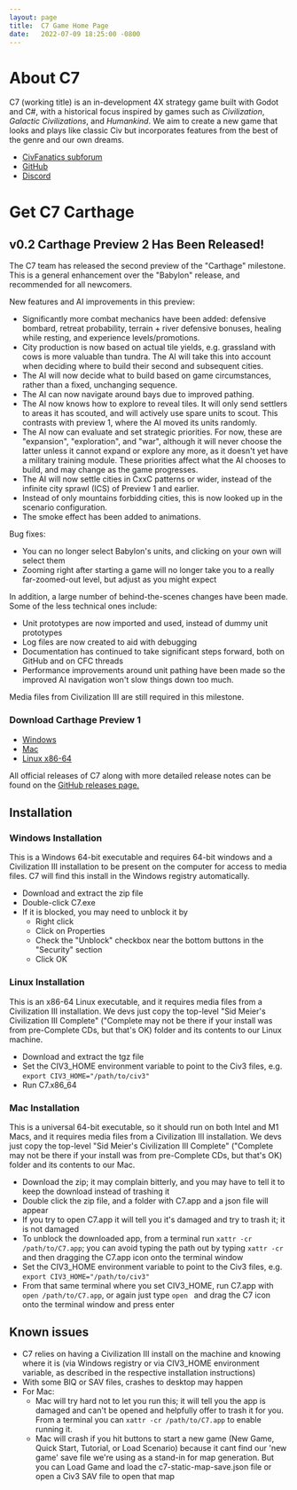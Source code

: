 ```yaml
---
layout: page
title:  C7 Game Home Page
date:   2022-07-09 18:25:00 -0800
---
```

# About C7
C7 (working title) is an in-development 4X strategy game built with Godot and C#, with a historical focus inspired by games such as _Civilization_, _Galactic Civilizations_, and _Humankind_. We aim to create a new game that looks and plays like classic Civ but incorporates features from the best of the genre and our own dreams.

- [CivFanatics subforum](https://forums.civfanatics.com/forums/civ3-future-development.604/)
- [GitHub](https://github.com/C7-Game/Prototype)
- [Discord](https://discord.gg/uwxUuWhM89)

# Get C7 Carthage

## v0.2 Carthage Preview 2 Has Been Released!

The C7 team has released the second preview of the "Carthage" milestone.  This is a general enhancement over the "Babylon" release, and recommended for all newcomers.

New features and AI improvements in this preview:

- Significantly more combat mechanics have been added: defensive bombard, retreat probability, terrain + river defensive bonuses, healing while resting, and experience levels/promotions.
- City production is now based on actual tile yields, e.g. grassland with cows is more valuable than tundra.  The AI will take this into account when deciding where to build their second and subsequent cities.
- The AI will now decide what to build based on game circumstances, rather than a fixed, unchanging sequence.
- The AI can now navigate around bays due to improved pathing.
- The AI now knows how to explore to reveal tiles.  It will only send settlers to areas it has scouted, and will actively use spare units to scout.  This contrasts with preview 1, where the AI moved its units randomly.
- The AI now can evaluate and set strategic priorities.  For now, these are "expansion", "exploration", and "war", although it will never choose the latter unless it cannot expand or explore any more, as it doesn't yet have a military training module.  These priorities affect what the AI chooses to build, and may change as the game progresses.
- The AI will now settle cities in CxxC patterns or wider, instead of the infinite city sprawl (ICS) of Preview 1 and earlier.
- Instead of only mountains forbidding cities, this is now looked up in the scenario configuration.
- The smoke effect has been added to animations.

Bug fixes:
 - You can no longer select Babylon's units, and clicking on your own will select them
 - Zooming right after starting a game will no longer take you to a really far-zoomed-out level, but adjust as you might expect

In addition, a large number of behind-the-scenes changes have been made.  Some of the less technical ones include:

 - Unit prototypes are now imported and used, instead of dummy unit prototypes
 - Log files are now created to aid with debugging
 - Documentation has continued to take significant steps forward, both on GitHub and on CFC threads
 - Performance improvements around unit pathing have been made so the improved AI navigation won't slow things down too much.

Media files from Civilization III are still required in this milestone.

### Download Carthage Preview 1

* [Windows](https://github.com/C7-Game/Prototype/releases/download/v0.2-carthage-preview-2/C7Carthage_Preview_2-Windows.zip)
* [Mac](https://github.com/C7-Game/Prototype/releases/download/v0.2-carthage-preview-2/C7Carthage_Preview_2-Mac.zip)
* [Linux x86-64](https://github.com/C7-Game/Prototype/releases/download/v0.2-carthage-preview-2/C7Carthage_Preview_2-Linux-x86_64.zip)

All official releases of C7 along with more detailed release notes can be found on the [GitHub releases page.](https://github.com/C7-Game/Prototype/releases/)

## Installation

### Windows Installation

This is a Windows 64-bit executable and requires 64-bit windows and a Civilization III installation to be present on the computer for access to media files. C7 will find this install in the Windows registry automatically.

- Download and extract the zip file
- Double-click C7.exe
- If it is blocked, you may need to unblock it by
  - Right click
  - Click on Properties
  - Check the "Unblock" checkbox near the bottom buttons in the "Security" section
  - Click OK

### Linux Installation

This is an x86-64 Linux executable, and it requires media files from a Civilization III installation. We devs just copy the top-level "Sid Meier's Civilization III Complete" ("Complete may not be there if your install was from pre-Complete CDs, but that's OK) folder and its contents to our Linux machine.

- Download and extract the tgz file
- Set the CIV3_HOME environment variable to point to the Civ3 files, e.g. `export CIV3_HOME="/path/to/civ3"`
- Run C7.x86_64

### Mac Installation

This is a universal 64-bit executable, so it should run on both Intel and M1 Macs, and it requires media files from a Civilization III installation. We devs just copy the top-level "Sid Meier's Civilization III Complete" ("Complete may not be there if your install was from pre-Complete CDs, but that's OK) folder and its contents to our Mac.

- Download the zip; it may complain bitterly, and you may have to tell it to keep the download instead of trashing it
- Double click the zip file, and a folder with C7.app and a json file will appear
- If you try to open C7.app it will tell you it's damaged and try to trash it; it is not damaged
- To unblock the downloaded app, from a terminal run `xattr -cr /path/to/C7.app`; you can avoid typing the path out by typing `xattr -cr ` and then dragging the C7.app icon onto the terminal window
- Set the CIV3_HOME environment variable to point to the Civ3 files, e.g. `export CIV3_HOME="/path/to/civ3"`
- From that same terminal where you set CIV3_HOME, run C7.app with `open /path/to/C7.app`, or again just type `open ` and drag the C7 icon onto the terminal window and press enter

## Known issues

- C7 relies on having a Civilization III install on the machine and knowing where it is (via Windows registry or via CIV3_HOME environment variable, as described in the respective installation instructions)
- With some BIQ or SAV files, crashes to desktop may happen
- For Mac:
  - Mac will try hard not to let you run this; it will tell you the app is damaged and can't be opened and helpfully offer to trash it for you. From a terminal you can `xattr -cr /path/to/C7.app` to enable running it.
  - Mac will crash if you hit buttons to start a new game (New Game, Quick Start, Tutorial, or Load Scenario) because it cant find our 'new game' save file we're using as a stand-in for map generation. But you can Load Game and load the c7-static-map-save.json file or open a Civ3 SAV file to open that map
